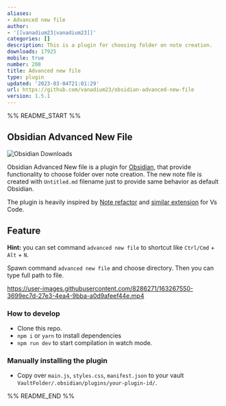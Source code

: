 ```yaml
---
aliases:
- Advanced new file
author:
- '[[vanadium23|vanadium23]]'
categories: []
description: This is a plugin for choosing folder on note creation.
downloads: 17925
mobile: true
number: 208
title: Advanced new file
type: plugin
updated: '2023-03-04T21:01:29'
url: https://github.com/vanadium23/obsidian-advanced-new-file
version: 1.5.1
---
```


%% README_START %%

## Obsidian Advanced New File

![Obsidian Downloads](https://img.shields.io/badge/dynamic/json?logo=obsidian&color=%23483699&label=downloads&query=%24%5B%22obsidian-advanced-new-file%22%5D.downloads&url=https%3A%2F%2Fraw.githubusercontent.com%2Fobsidianmd%2Fobsidian-releases%2Fmaster%2Fcommunity-plugin-stats.json)


Obsidian Advanced New file is a plugin for [Obsidian](https://obsidian.md/), that provide functionality to choose folder over note creation.
The new note file is created with `Untitled.md` filename just to provide same behavior as default Obsidian.

The plugin is heavily inspired by [Note refactor](https://github.com/lynchjames/note-refactor-obsidian) and [similar extension](https://marketplace.visualstudio.com/items?itemName=dkundel.vscode-new-file) for Vs Code.

## Feature

**Hint:** you can set command `advanced new file` to shortcut like `Ctrl/Cmd` + `Alt` + `N`.

Spawn command `advanced new file` and choose directory. Then you can type full path to file.

https://user-images.githubusercontent.com/8286271/163267550-3699ec7d-27e3-4ea4-9bba-a0d9afeef44e.mp4



### How to develop

- Clone this repo.
- `npm i` or `yarn` to install dependencies
- `npm run dev` to start compilation in watch mode.

### Manually installing the plugin

- Copy over `main.js`, `styles.css`, `manifest.json` to your vault `VaultFolder/.obsidian/plugins/your-plugin-id/`.


%% README_END %%